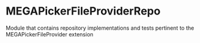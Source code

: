 # MEGAPickerFileProviderRepo

Module that contains repository implementations and tests pertinent to the MEGAPickerFileProvider extension
